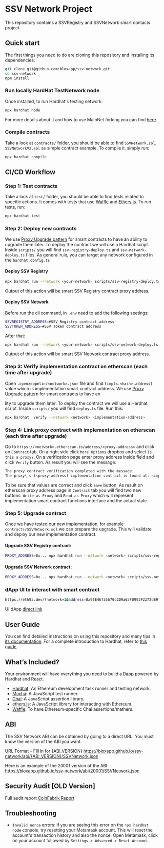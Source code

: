 # SSV Network Project

This repository contains a SSVRegistry and SSVNetwork smart contacts project.

## Quick start

The first things you need to do are cloning this repository and installing its
dependencies:

```sh
git clone git@github.com:bloxapp/ssv-network.git
cd ssv-network
npm install
```

### Run locally HardHat TestNetwork node 
Once installed, to run Hardhat's testing network:

```sh
npx hardhat node
```

For more details about it and how to use MainNet forking you can find [here](https://hardhat.org/hardhat-network/).

### Compile contracts
Take a look at `contracts/` folder, you should be able to find `SSVNetwork.sol`, `SSVNetworkV2.sol` as simple contract example.
To compile it, simply run:

```sh
npx hardhat compile
```

## CI/CD Workflow

### Step 1: Test contracts
Take a look at `test/` folder, you should be able to find tests related to specific actions.
It comes with tests that use [Waffle](https://getwaffle.io/) and [Ethers.js](https://github.com/ethers-io/ethers.js/).
To run tests, run:

```sh
npx hardhat test
```

### Step 2: Deploy new contracts
We use [Proxy Upgrade pattern](https://docs.openzeppelin.com/upgrades-plugins/1.x/proxies) for smart contracts to have an ability to upgrade them later.
To deploy the contract we will use a Hardhat script. Inside `scripts/` you will find `ssv-registry-deploy.ts` and `ssv-network-deploy.ts` files.
As general rule, you can target any network configured in the `hardhat.config.ts`

#### Deploy SSV Registry

```sh
npx hardhat run --network <your-network> scripts/ssv-registry-deploy.ts
```
Output of this action will be smart SSV Registry contract proxy address.

#### Deploy SSV Network
Before run the cli command, in `.env` need to add the following seetings:

```sh
SSVREGISTRY_ADDRESS=#SSV Registry contract address
SSVTOKEN_ADDRESS=#SSV Token contract address
```

After that:

```sh
npx hardhat run --network <your-network> scripts/ssv-network-deploy.ts
```
Output of this action will be smart SSV Network contract proxy address.

### Step 3: Verify implementation contract on etherscan (each time after upgrade)
Open `.openzeppelin/<network>.json` file and find `[impls.<hash>.address]` value which is implementation smart contract address.
We use [Proxy Upgrade pattern](https://docs.openzeppelin.com/upgrades-plugins/1.x/proxies) for smart contracts to have an 



lity to upgrade them later.
To deploy the contract we will use a Hardhat script. Inside `scripts/` you will find `deploy.ts` file.
Run this:
```sh
npx hardhat  verify --network <network> <implementation-address>
```

### Step 4: Link proxy contract with implementation on etherscan (each time after upgrade)
Go to `https://<network>.etherscan.io/address/<proxy-address>` and click on `Contract` tab.
On a right side click `More Options` dropbox and select `Is this a proxy?`. On a verification page enter proxy address inside field and click `Verify` button. As result you will see the message:
```sh
The proxy contract verification completed with the message:
The proxy\'s (<proxy-address) implementation contract is found at: <implementation-address>
```
To be sure that values are correct and click `Save` button. As result on etherscan proxy address page in `Contract` tab you will find two new buttons:
`Write as Proxy` and `Read as Proxy` which will represent implementation smart contract functions interface and the actual state.

### Step 5: Upgrade contract
Once we have tested our new implementation, for example `contracts/SSVNetwork.sol` we can prepare the upgrade.
This will validate and deploy our new implementation contract.
#### Upgrade SSV Registry contract:
```sh
PROXY_ADDRESS=0x... npx hardhat run --network <network> scripts/ssv-registry-upgrade.ts
```

#### Upgrade SSV Network contract:
```sh
PROXY_ADDRESS=0x... npx hardhat run --network <network> scripts/ssv-network-upgrade.ts
```
### dApp UI to interact with smart contract

```sh
https://eth95.dev/?network=1&address=0x9fE46736679d2D9a65F0992F2272dE9f3c7fa6e0
```

UI dApp [direct link](https://eth95.dev/?network=1&address=0x9fE46736679d2D9a65F0992F2272dE9f3c7fa6e0)

## User Guide

You can find detailed instructions on using this repository and many tips in [its documentation](https://hardhat.org/tutorial).
For a complete introduction to Hardhat, refer to [this guide](https://hardhat.org/getting-started/#overview).

## What’s Included?

Your environment will have everything you need to build a Dapp powered by Hardhat and React.

- [Hardhat](https://hardhat.org/): An Ethereum development task runner and testing network.
- [Mocha](https://mochajs.org/): A JavaScript test runner.
- [Chai](https://www.chaijs.com/): A JavaScript assertion library.
- [ethers.js](https://docs.ethers.io/ethers.js/html/): A JavaScript library for interacting with Ethereum.
- [Waffle](https://github.com/EthWorks/Waffle/): To have Ethereum-specific Chai assertions/mathers.

## ABI
The SSV Network ABI can be obtained by going to a direct URL.
You must know the version of the ABI you want.

URL Format - Fill in for {ABI_VERSION}
https://bloxapp.github.io/ssv-network/abi/{ABI_VERSION}/SSVNetwork.json

Here is an example of the 20001 version of the ABI
https://bloxapp.github.io/ssv-network/abi/20001/SSVNetwork.json

## Security Audit [OLD Version]

Full audit report [CoinFabrik Report](./docs/SSV_Token_Dex&Vesting_audit.pdf)

## Troubleshooting

- `Invalid nonce` errors: if you are seeing this error on the `npx hardhat node`
  console, try resetting your Metamask account. This will reset the account's
  transaction history and also the nonce. Open Metamask, click on your account
  followed by `Settings > Advanced > Reset Account`.
